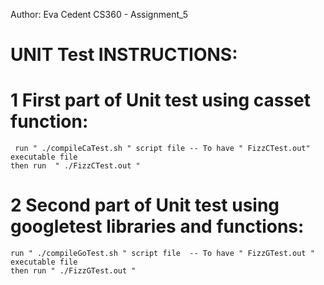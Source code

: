 Author: Eva Cedent
CS360 - Assignment_5

# UNIT Test INSTRUCTIONS:

# 1 First part of Unit test using casset function:
	 run " ./compileCaTest.sh " script file -- To have " FizzCTest.out" executable file
	then run  " ./FizzCTest.out "

# 2 Second part of Unit test using googletest libraries and functions:
	run " ./compileGoTest.sh " script file  -- To have " FizzGTest.out " executable file
	then run " ./FizzGTest.out "
